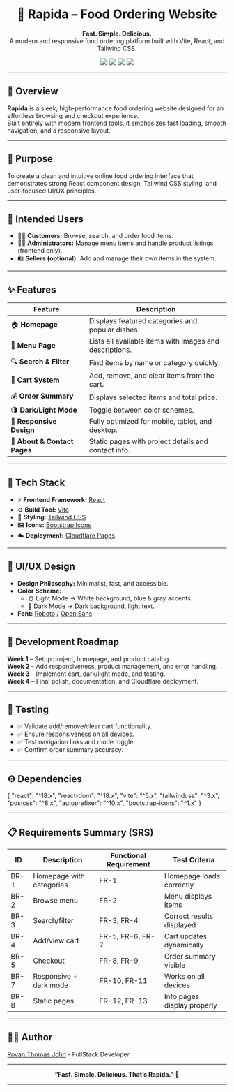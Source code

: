 <h1 align="center">🍕 Rapida – Food Ordering Website</h1>

<p align="center">
  <b>Fast. Simple. Delicious.</b><br>
  A modern and responsive food ordering platform built with Vite, React, and Tailwind CSS.
</p>

<p align="center">
  <a href="https://react.dev/"><img src="https://img.shields.io/badge/Made%20with-React-61DAFB?logo=react&logoColor=white" /></a>
  <a href="https://vitejs.dev/"><img src="https://img.shields.io/badge/Built%20with-Vite-646CFF?logo=vite&logoColor=white" /></a>
  <a href="https://tailwindcss.com/"><img src="https://img.shields.io/badge/Styled%20with-Tailwind%20CSS-38B2AC?logo=tailwindcss&logoColor=white" /></a>
  <a href="https://pages.cloudflare.com/"><img src="https://img.shields.io/badge/Deployed%20on-Cloudflare%20Pages-F38020?logo=cloudflare&logoColor=white" /></a>
</p>

---

## 🚀 Overview

**Rapida** is a sleek, high-performance food ordering website designed for an effortless browsing and checkout experience.  
Built entirely with modern frontend tools, it emphasizes fast loading, smooth navigation, and a responsive layout.

---

## 🎯 Purpose

To create a clean and intuitive online food ordering interface that demonstrates strong React component design, Tailwind CSS styling, and user-focused UI/UX principles.

---

## 👥 Intended Users

- 🧑‍🍳 **Customers:** Browse, search, and order food items.  
- 🧑‍💼 **Administrators:** Manage menu items and handle product listings (frontend only).  
- 🛍️ **Sellers (optional):** Add and manage their own items in the system.

---

## ✨ Features

| Feature | Description |
|----------|--------------|
| 🏠 **Homepage** | Displays featured categories and popular dishes. |
| 🍔 **Menu Page** | Lists all available items with images and descriptions. |
| 🔍 **Search & Filter** | Find items by name or category quickly. |
| 🛒 **Cart System** | Add, remove, and clear items from the cart. |
| 💰 **Order Summary** | Displays selected items and total price. |
| 🌗 **Dark/Light Mode** | Toggle between color schemes. |
| 📱 **Responsive Design** | Fully optimized for mobile, tablet, and desktop. |
| 🧾 **About & Contact Pages** | Static pages with project details and contact info. |

---

## 🧩 Tech Stack

- ⚡ **Frontend Framework:** [React](https://react.dev/)
- ⚙️ **Build Tool:** [Vite](https://vitejs.dev/)
- 🎨 **Styling:** [Tailwind CSS](https://tailwindcss.com/)
- 🖼️ **Icons:** [Bootstrap Icons](https://icons.getbootstrap.com/)
- ☁️ **Deployment:** [Cloudflare Pages](https://pages.cloudflare.com/)



---

## 🎨 UI/UX Design

- **Design Philosophy:** Minimalist, fast, and accessible.  
- **Color Scheme:**  
  - 🌞 Light Mode → White background, blue & gray accents.  
  - 🌙 Dark Mode → Dark background, light text.  
- **Font:** [Roboto](https://fonts.google.com/specimen/Roboto) / [Open Sans](https://fonts.google.com/specimen/Open+Sans)

---

## 🧠 Development Roadmap

**Week 1** – Setup project, homepage, and product catalog.  
**Week 2** – Add responsiveness, product management, and error handling.  
**Week 3** – Implement cart, dark/light mode, and testing.  
**Week 4** – Final polish, documentation, and Cloudflare deployment.

---

## 🧪 Testing

- ✅ Validate add/remove/clear cart functionality.  
- ✅ Ensure responsiveness on all devices.  
- ✅ Test navigation links and mode toggle.  
- ✅ Confirm order summary accuracy.

---

## ⚙️ Dependencies


{
  "react": "^18.x",
  "react-dom": "^18.x",
  "vite": "^5.x",
  "tailwindcss": "^3.x",
  "postcss": "^8.x",
  "autoprefixer": "^10.x",
  "bootstrap-icons": "^1.x"
}


---

## 📋 Requirements Summary (SRS)

| ID   | Description              | Functional Requirement | Test Criteria               |
| ---- | ------------------------ | ---------------------- | --------------------------- |
| BR-1 | Homepage with categories | FR-1                   | Homepage loads correctly    |
| BR-2 | Browse menu              | FR-2                   | Menu displays items         |
| BR-3 | Search/filter            | FR-3, FR-4             | Correct results displayed   |
| BR-4 | Add/view cart            | FR-5, FR-6, FR-7       | Cart updates dynamically    |
| BR-5 | Checkout                 | FR-8, FR-9             | Order summary visible       |
| BR-7 | Responsive + dark mode   | FR-10, FR-11           | Works on all devices        |
| BR-8 | Static pages             | FR-12, FR-13           | Info pages display properly |

---



## 👨‍💻 Author

[Rovan Thomas John](https://github.com/rovxn) -
FullStack Developer

---

<p align="center">
  <b>“Fast. Simple. Delicious. That’s Rapida.”</b> 🍴
</p>


---
